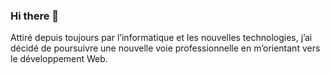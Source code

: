 ### Hi there 👋
Attiré depuis toujours par l’informatique et les nouvelles technologies, j’ai décidé de poursuivre une nouvelle voie professionnelle en m’orientant vers le développement Web.
<!--
**Pal-14/Pal-14** is a ✨ _special_ ✨ repository because its `README.md` (this file) appears on your GitHub profile.

Here are some ideas to get you started:

- 🔭 I’m currently working on ...
- 🌱 I’m currently learning ...
- 👯 I’m looking to collaborate on ...
- 🤔 I’m looking for help with ...
- 💬 Ask me about ...
- 📫 How to reach me: ...
- 😄 Pronouns: ...
- ⚡ Fun fact: ...
-->
